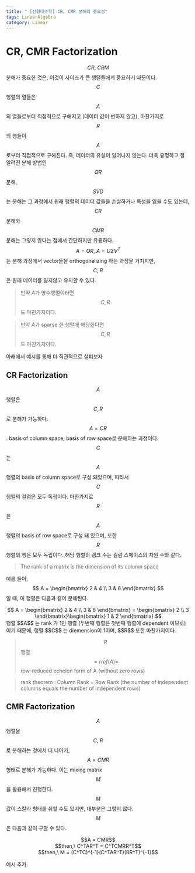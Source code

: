 ```yaml
---
title: " [선형대수학] CR, CMR 분해의 중요성"
tags: LinearAlgebra
category: Linear
---
```


# CR, CMR Factorization
$$CR,\ CRM$$ 분해가 중요한 것은, 이것이 사이즈가 큰 행렬들에게 중요하기 때문이다. $$C$$ 행렬의 열들은 $$A$$의 열들로부터 직접적으로 구해지고 (데이터 값이 변하지 않고), 마찬가지로 $$R$$의 행들이 $$A$$로부터 직접적으로 구해진다. 즉, 데이터의 유실이 일어나지 않는다. 더욱 유명하고 잘 알려진 분해 방법인 $$QR$$ 분해, $$SVD$$는 분해는 그 과정에서 원래 행렬의 데이터 값들을 손실하거나 특성을 잃을 수도 있는데, $$CR$$ 분해와 $$CMR$$ 분해는 그렇지 않다는 점에서 간단하지만 유용하다. $$A = QR,\  A = U\Sigma V^T$$ 는 분해 과정에서 vector들을 orthogonalizing 하는 과정을 거치지만, $$C,\ R$$은 원래 데이터를 잃지않고 유지할 수 있다.

> 만약 $A$가 양수행렬이라면 $$C, R$$도 마찬가지이다.

> 만약 $A$가 sparse 한 행렬에 해당한다면 $$C, R$$도 마찬가지이다.

아래에서 예시를 통해 더 직관적으로 살펴보자
## CR Factorization
$$A$$ 행렬은 $$C, R$$로 분해가 가능하다. $$A = CR$$. basis of column space, basis of row space로 분해하는 과정이다.<br>
$$C$$ 는 $$A$$행렬의 basis of column space로 구성 돼있으며, 따라서 $$C$$ 행렬의 컬럼은 모두 독립이다. 마찬가지로 $$R$$ 은 $$A$$행렬의 basis of row space로 구성 돼 있으며, 또한 $$R$$ 행렬의 행은 모두 독립이다. 해당 행렬의 랭크 수는 컬럼 스페이스의 차원 수와 같다.
> The rank of a matrix is the dimension of its column space

예를 들어, $$ A = \begin{bmatrix} 2 & 4 \\ 3 & 6 \end{bmatrix} $$ 일 때, 이 행렬은 다음과 같이 분해된다.<br>
<center>$$ A = \begin{bmatrix} 2 & 4 \\ 3 & 6 \end{bmatrix} = \begin{bmatrix} 2 \\ 3 \end{bmatrix}\begin{bmatrix} 1 & 2 \end{bmatrix} $$</center>
행렬 $$A$$ 는 rank 가 1인 행렬 (두번째 행렬은 첫번째 행렬에 dependent 이므로) 이기 때문에, 행렬 $$C$$ 는 diemension이 1이며, $$R$$ 또한 마찬가지이다.

>$$R$$ 행렬 $$= rref(A) =$$ row-reduced echelon form of A (without zero rows)

> rank theorem : Column Rank = Row Rank (the number of independent columns equals the number of independent rows)

## CMR Factorization
$$A$$행렬을 $$C,\ R$$ 로 분해하는 것에서 더 나아가, $$A = CMR$$ 형태로 분해가 가능하다.
이는 mixing matrix $$M$$을 활용해서 진행한다. $$M$$ 값이 스칼라 형태를 취할 수도 있지만, 대부분은 그렇지 않다. $$M$$ 은 다음과 같이 구할 수 있다.<br>
<center>$$A = CMR$$</center>
<center>$$then,\   C^TAR^T = C^TCMRR^T$$</center>
<center>$$then,\   M = (C^TC)^{-1}(C^TAR^T)(RR^T)^{-1}$$</center>

예시 추가.
